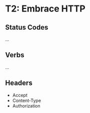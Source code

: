 # T2: Embrace HTTP

## Status Codes

...

## Verbs

...

## Headers

- Accept
- Content-Type
- Authorization
